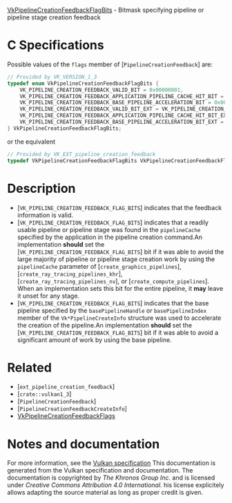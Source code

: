 [VkPipelineCreationFeedbackFlagBits](https://www.khronos.org/registry/vulkan/specs/1.3-extensions/man/html/VkPipelineCreationFeedbackFlagBits.html) - Bitmask specifying pipeline or pipeline stage creation feedback

# C Specifications
Possible values of the `flags` member of
[`PipelineCreationFeedback`] are:
```c
// Provided by VK_VERSION_1_3
typedef enum VkPipelineCreationFeedbackFlagBits {
    VK_PIPELINE_CREATION_FEEDBACK_VALID_BIT = 0x00000001,
    VK_PIPELINE_CREATION_FEEDBACK_APPLICATION_PIPELINE_CACHE_HIT_BIT = 0x00000002,
    VK_PIPELINE_CREATION_FEEDBACK_BASE_PIPELINE_ACCELERATION_BIT = 0x00000004,
    VK_PIPELINE_CREATION_FEEDBACK_VALID_BIT_EXT = VK_PIPELINE_CREATION_FEEDBACK_VALID_BIT,
    VK_PIPELINE_CREATION_FEEDBACK_APPLICATION_PIPELINE_CACHE_HIT_BIT_EXT = VK_PIPELINE_CREATION_FEEDBACK_APPLICATION_PIPELINE_CACHE_HIT_BIT,
    VK_PIPELINE_CREATION_FEEDBACK_BASE_PIPELINE_ACCELERATION_BIT_EXT = VK_PIPELINE_CREATION_FEEDBACK_BASE_PIPELINE_ACCELERATION_BIT,
} VkPipelineCreationFeedbackFlagBits;
```
or the equivalent
```c
// Provided by VK_EXT_pipeline_creation_feedback
typedef VkPipelineCreationFeedbackFlagBits VkPipelineCreationFeedbackFlagBitsEXT;
```

# Description
- [`VK_PIPELINE_CREATION_FEEDBACK_FLAG_BITS`] indicates that the feedback information is valid.
- [`VK_PIPELINE_CREATION_FEEDBACK_FLAG_BITS`] indicates that a readily usable pipeline or pipeline stage was found in the `pipelineCache` specified by the application in the pipeline creation command.An implementation  **should**  set the [`VK_PIPELINE_CREATION_FEEDBACK_FLAG_BITS`] bit if it was able to avoid the large majority of pipeline or pipeline stage creation work by using the `pipelineCache` parameter of [`create_graphics_pipelines`], [`create_ray_tracing_pipelines_khr`], [`create_ray_tracing_pipelines_nv`], or [`create_compute_pipelines`]. When an implementation sets this bit for the entire pipeline, it  **may**  leave it unset for any stage.
- [`VK_PIPELINE_CREATION_FEEDBACK_FLAG_BITS`] indicates that the base pipeline specified by the `basePipelineHandle` or `basePipelineIndex` member of the `Vk*PipelineCreateInfo` structure was used to accelerate the creation of the pipeline.An implementation  **should**  set the [`VK_PIPELINE_CREATION_FEEDBACK_FLAG_BITS`] bit if it was able to avoid a significant amount of work by using the base pipeline.

# Related
- [`ext_pipeline_creation_feedback`]
- [`crate::vulkan1_3`]
- [`PipelineCreationFeedback`]
- [`PipelineCreationFeedbackCreateInfo`]
- [VkPipelineCreationFeedbackFlags]()

# Notes and documentation
For more information, see the [Vulkan specification](https://www.khronos.org/registry/vulkan/specs/1.3-extensions/html/vkspec.html)
This documentation is generated from the Vulkan specification and documentation.
The documentation is copyrighted by *The Khronos Group Inc.* and is licensed under *Creative Commons Attribution 4.0 International*.
his license explicitely allows adapting the source material as long as proper credit is given.
        